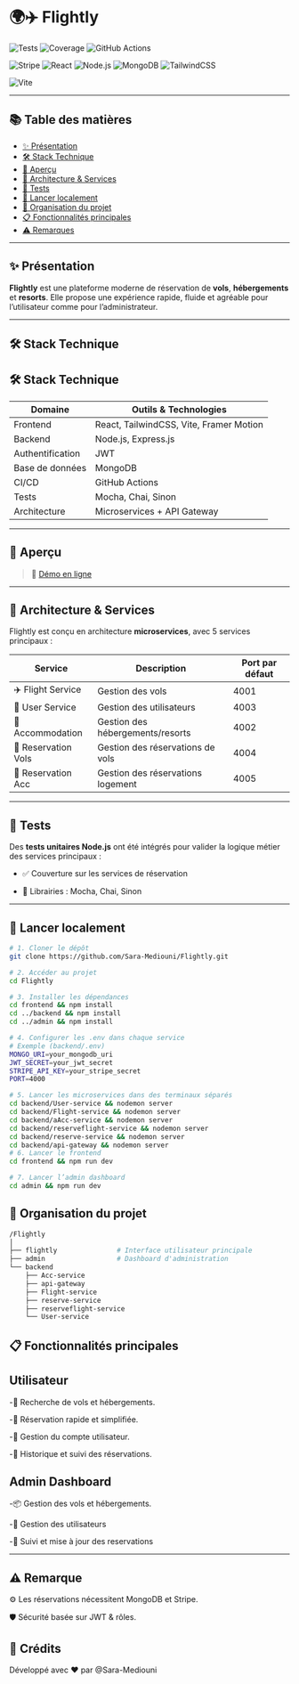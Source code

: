 # 🌍✈️ Flightly


![Tests](https://img.shields.io/badge/tests-passing-brightgreen?style=for-the-badge)
![Coverage](https://img.shields.io/badge/coverage-90%25-yellowgreen?style=for-the-badge)
![GitHub Actions](https://img.shields.io/github/actions/workflow/status/Sara-Mediouni/AstroBite/tests.yml?style=for-the-badge)

![Stripe](https://img.shields.io/badge/Stripe-635BFF?style=for-the-badge&logo=stripe&logoColor=white)
![React](https://img.shields.io/badge/React-20232A?style=for-the-badge&logo=react&logoColor=61DAFB)
![Node.js](https://img.shields.io/badge/Node.js-339933?style=for-the-badge&logo=nodedotjs&logoColor=white)
![MongoDB](https://img.shields.io/badge/MongoDB-4EA94B?style=for-the-badge&logo=mongodb&logoColor=white)
![TailwindCSS](https://img.shields.io/badge/TailwindCSS-06B6D4?style=for-the-badge&logo=tailwindcss&logoColor=white)

![Vite](https://img.shields.io/badge/Vite-646CFF?style=for-the-badge&logo=vite&logoColor=white)

---

## 📚 Table des matières

- [✨ Présentation](#-présentation)
- [🛠️ Stack Technique](#️-stack-technique)
- [📸 Aperçu](#-aperçu)
- [🧱 Architecture & Services](#-architecture--services)
- [🧪 Tests](#-tests)
- [🚀 Lancer localement](#-lancer-localement)
- [📂 Organisation du projet](#-organisation-du-projet)
- [📋 Fonctionnalités principales](#-fonctionnalités-principales)
- [⚠️ Remarques](#️-remarques)

---

## ✨ Présentation

**Flightly** est une plateforme moderne de réservation de **vols**, **hébergements** et **resorts**. Elle propose une expérience rapide, fluide et agréable pour l’utilisateur comme pour l’administrateur.

---

## 🛠️ Stack Technique

## 🛠️ Stack Technique

| Domaine         | Outils & Technologies                          |
|-----------------|------------------------------------------------|
| Frontend        | React, TailwindCSS, Vite, Framer Motion        |
| Backend         | Node.js, Express.js                            |
| Authentification| JWT                                            |
| Base de données | MongoDB                                        |
| CI/CD           | GitHub Actions                                 |
| Tests           | Mocha, Chai, Sinon                             |
| Architecture    | Microservices + API Gateway                    |

---

## 📸 Aperçu

> 🔗 [Démo en ligne](https://flightly-21xm.vercel.app)

---

## 🧱 Architecture & Services

Flightly est conçu en architecture **microservices**, avec 5 services principaux :

| Service             | Description                        | Port par défaut |
|---------------------|------------------------------------|------------------|
| ✈️ Flight Service    | Gestion des vols                   | 4001             |
| 👤 User Service      | Gestion des utilisateurs           | 4003             |
| 🏨 Accommodation     | Gestion des hébergements/resorts   | 4002             |
| 🧾 Reservation Vols  | Gestion des réservations de vols   | 4004             |
| 🧾 Reservation Acc   | Gestion des réservations logement  | 4005             |

---

## 🧪 Tests

Des **tests unitaires Node.js** ont été intégrés pour valider la logique métier des services principaux :

- ✅ Couverture sur les services de réservation

- 🧪 Librairies : Mocha, Chai, Sinon

---

## 🚀 Lancer localement

```bash
# 1. Cloner le dépôt
git clone https://github.com/Sara-Mediouni/Flightly.git

# 2. Accéder au projet
cd Flightly

# 3. Installer les dépendances
cd frontend && npm install
cd ../backend && npm install
cd ../admin && npm install

# 4. Configurer les .env dans chaque service
# Exemple (backend/.env)
MONGO_URI=your_mongodb_uri
JWT_SECRET=your_jwt_secret
STRIPE_API_KEY=your_stripe_secret
PORT=4000

# 5. Lancer les microservices dans des terminaux séparés
cd backend/User-service && nodemon server
cd backend/Flight-service && nodemon server
cd backend/aAcc-service && nodemon server
cd backend/reserveflight-service && nodemon server
cd backend/reserve-service && nodemon server
cd backend/api-gateway && nodemon server
# 6. Lancer le frontend
cd frontend && npm run dev

# 7. Lancer l’admin dashboard
cd admin && npm run dev

```

## 📂 Organisation du projet

```bash
/Flightly
│
├── flightly               # Interface utilisateur principale
├── admin                  # Dashboard d'administration
└── backend
    ├── Acc-service        
    ├── api-gateway      
    ├── Flight-service       
    ├── reserve-service           
    ├── reserveflight-service 
    └── User-service 
```





 ## 📋 Fonctionnalités principales
 ##  Utilisateur
-🔎 Recherche de vols et hébergements.

-📅 Réservation rapide et simplifiée.

-👤 Gestion du compte utilisateur.

-🧾 Historique et suivi des réservations.

##  Admin Dashboard
-📦 Gestion des vols et hébergements.

-👤 Gestion des utilisateurs

-🧾 Suivi et mise à jour des reservations

---

## ⚠️ Remarque
⚙️ Les réservations nécessitent MongoDB et Stripe.

🛡️ Sécurité basée sur JWT & rôles.

## 🙌 Crédits

Développé avec ❤️ par @Sara-Mediouni